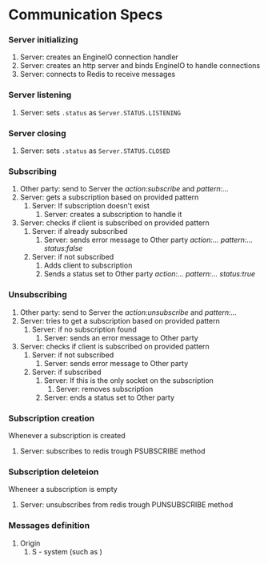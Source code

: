 # Communication Specs

### Server initializing

1. Server: creates an EngineIO connection handler
2. Server: creates an http server and binds EngineIO to handle connections
3. Server: connects to Redis to receive messages

### Server listening

1. Server: sets `.status` as `Server.STATUS.LISTENING`

### Server closing

1. Server: sets `.status` as `Server.STATUS.CLOSED`

### Subscribing

1. Other party: send to Server the *action:subscribe* and *pattern:...*
2. Server: gets a subscription based on provided pattern
    1. Server: If subscription doesn't exist
        1. Server: creates a subscription to handle it
3. Server: checks if client is subscribed on provided pattern
    1. Server: if already subscribed
        1. Server: sends error message to Other party *action:...* *pattern:...* *status:false*
    2. Server: if not subscribed
        1. Adds client to subscription
        2. Sends a status set to Other party *action:...* *pattern:...* *status:true*


### Unsubscribing

1. Other party: send to Server the *action:unsubscribe* and *pattern:...*
2. Server: tries to get a subscription based on provided pattern
    1. Server: if no subscription found
        1. Server: sends an error message to Other party
3. Server: checks if client is subscribed on provided pattern
    1. Server: if not subscribed
        1. Server: sends error message to Other party
    2. Server: if subscribed
        1. Server: If this is the only socket on the subscription
            1. Server: removes subscription
        2. Server: ends a status set to Other party

### Subscription creation

Whenever a subscription is created

1. Server: subscribes to redis trough PSUBSCRIBE method


### Subscription deleteion

Wheneer a subscription is empty

1. Server: unsubscribes from redis trough PUNSUBSCRIBE method

### Messages definition

1. Origin
    1. S - system (such as )
